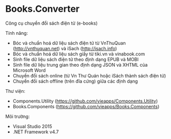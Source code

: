 # Books.Converter
Công cụ chuyển đổi sách điện tử (e-books)

Tính năng:
- Bóc và chuẩn hoá dữ liệu sách điện tử từ VnThuQuan (http://vnthuquan.net) và iSach (http://isach.info)
- Bóc và chuẩn hoá dữ liệu sách giấy từ tiki.vn và vinabook.com
- Sinh file dữ liệu sách điện tử theo định dạng EPUB và MOBI
- Sinh file dữ liệu trung gian theo định dạng JSON và XHTML của Microsoft Word
- Chuyển đổi sách online (từ Vn Thư Quán hoặc iSách thành sách điện tử)
- Chuyển đổi sách offline (trên đĩa cứng) giữa các định dạng

Thư viện:
- Components.Utility (https://github.com/vieapps/Components.Utility)
- Books.Components (https://github.com/vieapps/Books.Components)

Môi trường:
- Visual Studio 2015
- .NET Framework v4.7
